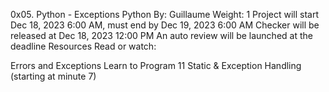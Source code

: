 0x05. Python - Exceptions
Python
By: Guillaume
Weight: 1
Project will start Dec 18, 2023 6:00 AM, must end by Dec 19, 2023 6:00 AM
Checker will be released at Dec 18, 2023 12:00 PM
An auto review will be launched at the deadline
Resources
Read or watch:

Errors and Exceptions
Learn to Program 11 Static & Exception Handling (starting at minute 7)
